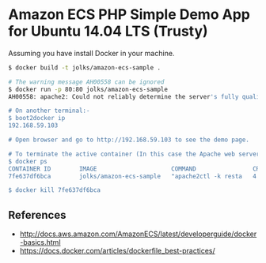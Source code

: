 # Amazon ECS PHP Simple Demo App for Ubuntu 14.04 LTS (Trusty)

Assuming you have install Docker in your machine.

```sh
$ docker build -t jolks/amazon-ecs-sample .

# The warning message AH00558 can be ignored
$ docker run -p 80:80 jolks/amazon-ecs-sample
AH00558: apache2: Could not reliably determine the server's fully qualified domain name, using 172.17.0.70. Set the 'ServerName' directive globally to suppress this message

# On another terminal:-
$ boot2docker ip
192.168.59.103

# Open browser and go to http://192.168.59.103 to see the demo page.

# To terminate the active container (In this case the Apache web server). On another terminal:-
$ docker ps
CONTAINER ID        IMAGE                     COMMAND                CREATED             STATUS              PORTS                NAMES
7fe637df6bca        jolks/amazon-ecs-sample   "apache2ctl -k resta   4 seconds ago       Up 3 seconds        0.0.0.0:80->80/tcp   lonely_hypatia

$ docker kill 7fe637df6bca

```

## References
* http://docs.aws.amazon.com/AmazonECS/latest/developerguide/docker-basics.html
* https://docs.docker.com/articles/dockerfile_best-practices/
